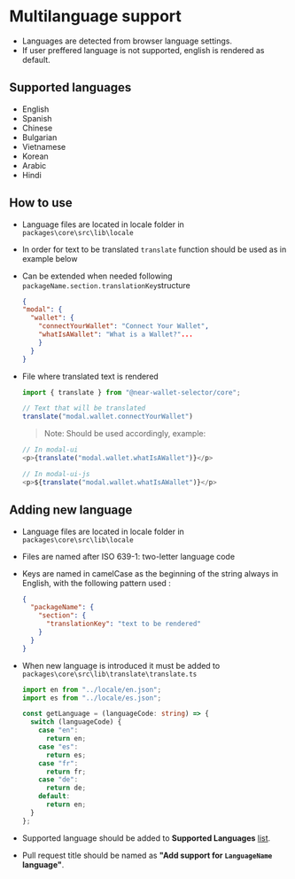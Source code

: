  #  Multilanguage support

- Languages are detected from browser language settings.
- If user preffered language is not supported, english is rendered as default. 

## Supported languages
- English
- Spanish 
- Chinese
- Bulgarian
- Vietnamese 
- Korean
- Arabic
- Hindi


 ## How to use

- Language files are located in locale folder in `packages\core\src\lib\locale`
- In order for text to be translated `translate` function should be used 
  as in example below
- Can be extended when needed following `packageName.section.translationKey`structure

  ```json
  {
  "modal": {
    "wallet": {
      "connectYourWallet": "Connect Your Wallet",
      "whatIsAWallet": "What is a Wallet?"...
      }
    }
  }
  ```

- File where translated text is rendered 

  ```ts
  import { translate } from "@near-wallet-selector/core";

  // Text that will be translated
  translate("modal.wallet.connectYourWallet")
    ```
  > Note: Should be used accordingly, example:
  ```typescript jsx
  // In modal-ui
  <p>{translate("modal.wallet.whatIsAWallet")}</p>
  
  // In modal-ui-js
  <p>${translate("modal.wallet.whatIsAWallet")}</p>
  ```


## Adding new language
- Language files are located in locale folder in `packages\core\src\lib\locale`
- Files are named after ISO 639-1: two-letter language code
- Keys are named in camelCase as the beginning of the string always in English, with the following pattern used :

  ```json
  {
    "packageName": {
      "section": {
        "translationKey": "text to be rendered"
      }
    }
  }
  ```

- When new language is introduced it must be added to `packages\core\src\lib\translate\translate.ts` 

  ```ts
  import en from "../locale/en.json";
  import es from "../locale/es.json";
  
  const getLanguage = (languageCode: string) => {
    switch (languageCode) {
      case "en":
        return en;
      case "es":
        return es;
      case "fr":
        return fr;
      case "de":
        return de;
      default:
        return en;
    }
  };
  ```

- Supported language should be added to **Supported Languages** [list](https://github.com/near/wallet-selector/blob/dev/packages/core/docs/guides/multilanguage-support.md#supported-languages).

- Pull request title should be named as **"Add support for `LanguageName` language"**.
